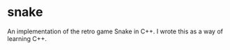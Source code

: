 snake
=====

An implementation of the retro game Snake in C++. I wrote this as a way of learning C++.
